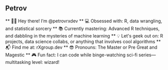 ## Pеtrоv

** 👨‍💻 Hey there! I’m @petrovrxdev
** 💻 Obsessed with: R, data wrangling, and statistical sorcery
** 📚 Currently mastering: Advanced R techniques, and dabbling in the mysteries of machine learning
** 💡 Let's geek out on: R projects, data science collabs, or anything that involves cool algorithms
** 📬 Find me at: rXgroup.dev
** 😎 Pronouns: The Master or Pre Great and Magestic
** 🎮 Fun fact: I can code while binge-watching sci-fi series—multitasking level: wizard!
